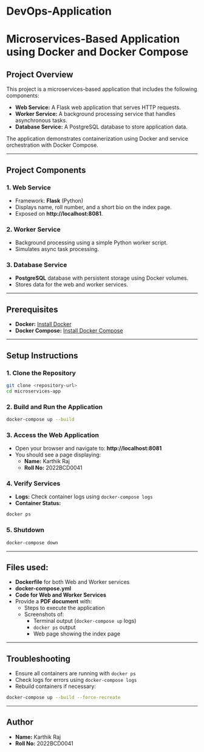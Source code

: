 # DevOps-Application
# Microservices-Based Application using Docker and Docker Compose

## Project Overview
This project is a microservices-based application that includes the following components:
- **Web Service:** A Flask web application that serves HTTP requests.
- **Worker Service:** A background processing service that handles asynchronous tasks.
- **Database Service:** A PostgreSQL database to store application data.

The application demonstrates containerization using Docker and service orchestration with Docker Compose.

---

## Project Components
### 1. Web Service
- Framework: **Flask** (Python)
- Displays name, roll number, and a short bio on the index page.
- Exposed on **http://localhost:8081**.

### 2. Worker Service
- Background processing using a simple Python worker script.
- Simulates async task processing.

### 3. Database Service
- **PostgreSQL** database with persistent storage using Docker volumes.
- Stores data for the web and worker services.

---

## Prerequisites
- **Docker:** [Install Docker](https://docs.docker.com/get-docker/)
- **Docker Compose:** [Install Docker Compose](https://docs.docker.com/compose/install/)

---

## Setup Instructions

### 1. Clone the Repository
```bash
git clone <repository-url>
cd microservices-app
```

### 2. Build and Run the Application
```bash
docker-compose up --build
```

### 3. Access the Web Application
- Open your browser and navigate to: **http://localhost:8081**
- You should see a page displaying:
  - **Name:** Karthik Raj
  - **Roll No:** 2022BCD0041

### 4. Verify Services
- **Logs:** Check container logs using `docker-compose logs`
- **Container Status:**
```bash
docker ps
```

### 5. Shutdown
```bash
docker-compose down
```

---

## Files used:

  - **Dockerfile** for both Web and Worker services
  - **docker-compose.yml**
  - **Code for Web and Worker Services**
- Provide a **PDF document** with:
  - Steps to execute the application
  - Screenshots of:
    - Terminal output (`docker-compose up` logs)
    - `docker ps` output
    - Web page showing the index page

---

## Troubleshooting
- Ensure all containers are running with `docker ps`
- Check logs for errors using `docker-compose logs`
- Rebuild containers if necessary:
```bash
docker-compose up --build --force-recreate
```

---

## Author
- **Name:** Karthik Raj
- **Roll No:** 2022BCD0041
